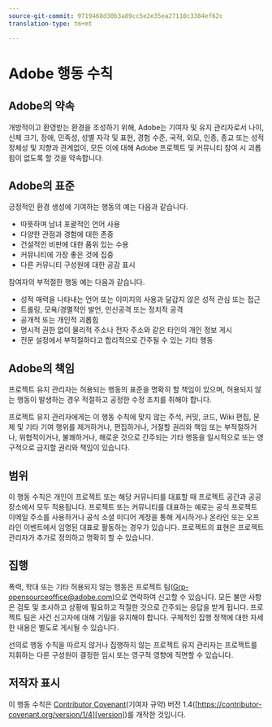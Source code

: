 ```yaml
---
source-git-commit: 9719468d30b3a89cc5e2e35ea27110c3384ef62c
translation-type: tm+mt

---
```

# Adobe 행동 수칙

## Adobe의 약속

개방적이고 환영받는 환경을 조성하기 위해, Adobe는 기여자 및 유지
관리자로서 나이, 신체 크기, 장애, 민족성, 성별 자각 및 표현, 경험 수준, 국적,
외모, 인종, 종교 또는 성적 정체성 및 지향과 관계없이, 모든 이에 대해
Adobe 프로젝트 및 커뮤니티 참여 시 괴롭힘이 없도록 할 것을
약속합니다.

## Adobe의 표준

긍정적인 환경 생성에 기여하는 행동의 예는 다음과 같습니다.

* 따뜻하며 남녀 포괄적인 언어 사용
* 다양한 관점과 경험에 대한 존중
* 건설적인 비판에 대한 품위 있는 수용
* 커뮤니티에 가장 좋은 것에 집중
* 다른 커뮤니티 구성원에 대한 공감 표시

참여자의 부적절한 행동 예는 다음과 같습니다.

* 성적 매력을 나타내는 언어 또는 이미지의 사용과 달갑지 않은 성적 관심 또는 접근
* 트롤링, 모욕/경멸적인 발언, 인신공격 또는 정치적 공격
* 공개적 또는 개인적 괴롭힘
* 명시적 권한 없이 물리적 주소나 전자 주소와 같은 타인의 개인 정보 게시
* 전문 설정에서 부적절하다고 합리적으로 간주될 수 있는 기타 행동

## Adobe의 책임

프로젝트 유지 관리자는 허용되는 행동의 표준을 명확히 할 책임이 있으며,
허용되지 않는 행동이 발생하는 경우 적절하고 공정한 수정 조치를
취해야 합니다.

프로젝트 유지 관리자에게는 이 행동 수칙에 맞지 않는 주석, 커밋,
코드, Wiki 편집, 문제 및 기타 기여 행위를 제거하거나, 편집하거나,
거절할 권리와 책임 또는 부적절하거나, 위협적이거나, 불쾌하거나,
해로운 것으로 간주되는 기타 행동을 일시적으로 또는 영구적으로
금지할 권리와 책임이 있습니다.

## 범위

이 행동 수칙은 개인이 프로젝트 또는 해당 커뮤니티를 대표할 때
프로젝트 공간과 공공장소에서 모두 적용됩니다. 프로젝트 또는
커뮤니티를 대표하는 예로는 공식 프로젝트 이메일 주소를 사용하거나
공식 소셜 미디어 계정을 통해 게시하거나 온라인 또는 오프라인 이벤트에서
임명된 대표로 활동하는 경우가 있습니다. 프로젝트의 표현은 프로젝트
관리자가 추가로 정의하고 명확히 할 수 있습니다.

## 집행

폭력, 학대 또는 기타 허용되지 않는 행동은 프로젝트
팀(Grp-opensourceoffice@adobe.com)으로 연락하여 신고할 수 있습니다. 모든
불만 사항은 검토 및 조사하고 상황에 필요하고 적절한 것으로 간주되는
응답을 받게 됩니다. 프로젝트 팀은 사건
신고자에 대해 기밀을 유지해야 합니다.
구체적인 집행 정책에 대한 자세한 내용은 별도로 게시될 수 있습니다.

선의로 행동 수칙을 따르지 않거나 집행하지 않는 프로젝트 유지 관리자는
프로젝트를 지휘하는 다른 구성원이 결정한 임시 또는 영구적 영향에
직면할 수 있습니다.

## 저작자 표시

이 행동 수칙은 [Contributor Covenant][homepage](기여자 규약) 버전 1.4([https://contributor-covenant.org/version/1/4][version])를 개작한 것입니다.

[homepage]: https://contributor-covenant.org
[version]: https://contributor-covenant.org/version/1/4/
